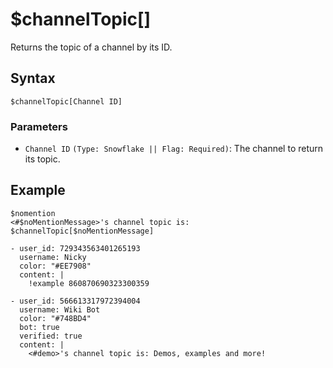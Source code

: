 # $channelTopic[]
Returns the topic of a channel by its ID.

## Syntax
```
$channelTopic[Channel ID]
```

### Parameters
- `Channel ID` `(Type: Snowflake || Flag: Required)`: The channel to return its topic.

## Example
```
$nomention
<#$noMentionMessage>'s channel topic is: $channelTopic[$noMentionMessage]
```
``` discord yaml
- user_id: 729343563401265193
  username: Nicky
  color: "#EE7908"
  content: |
    !example 860870690323300359

- user_id: 566613317972394004
  username: Wiki Bot
  color: "#748BD4"
  bot: true
  verified: true
  content: |
    <#demo>'s channel topic is: Demos, examples and more!
```
